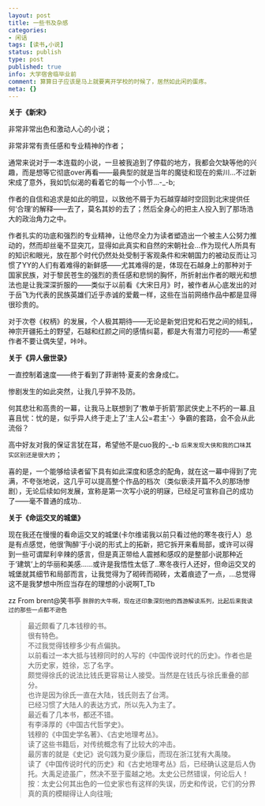 ```yaml
---
layout: post
title: 一些书及杂感
categories:
- 闲话
tags: [读书,小说]
status: publish
type: post
published: true
info: 大学宿舍临毕业前
comment: 算算日子应该是马上就要离开学校的时候了，居然如此闲的蛋疼。
meta: {}
---
```


**关于《新宋》** 

非常非常出色和激动人心的小说；

非常非常有责任感和专业精神的作者；

通常来说对于一本连载的小说，一旦被我追到了停载的地方，我都会欠缺等他的兴趣，而是想等它彻底over再看——最典型的就是当年的魔徒和现在的紫川...不过新宋成了意外，我如饥似渴的看着它的每一个小节...-_-b;

作者的自信和追求是如此的明显，以致他不屑于为石越穿越时空回到北宋提供任何‘合理’的解释——去了，莫名其妙的去了；然后全身心的把主人投入到了那场浩大的政治角力之中。

作者扎实的功底和强烈的专业精神，让他尽全力为读者塑造出一个被主人公努力推动的，然而却丝毫不显突兀，显得如此真实和自然的宋朝社会...作为现代人所具有的知识和眼光，放在那个时代仍然处处受制于客观条件和宋朝国力的被动反而让习惯了YY的人们有着难得的新鲜感——尤其难得的是，体现在石越身上的那种对于国家民族，对于黎民苍生的强烈的责任感和悲悯的胸怀，所折射出作者的眼光和想法也是让我深深折服的——类似于以前看《大宋日月》时，被作者从心底发出的对于岳飞为代表的民族英雄们近乎赤诚的爱戴一样，这些在当前网络作品中都是显得很珍贵的。

对于次卷《权柄》的发展，个人极其期待——无论是新党旧党和石党之间的倾轧，神宗开疆拓土的野望，石越和红颜之间的感情纠葛，都是大有潜力可挖的——希望作者不要让偶失望，咔咔。

**关于《异人傲世录》** 

一直控制着速度——终于看到了菲谢特·夏麦的舍身成仁。

惨剧发生的如此突然，让我几乎猝不及防。

何其悲壮和高贵的一幕，让我马上联想到了‘教单于折箭’那武侠史上不朽的一幕.且喜且忧：忧的是，似乎异人终于走上了'主人公=君主'-〉争霸的套路，会不会从此流俗？

高中好友对我的保证言犹在耳，希望他不是cuo我的-_-b `后来发现大侠和我的口味其实区别还是很大的`；

喜的是，一个能够给读者留下具有如此深度和感念的配角，就在这一幕中得到了完满，不夸张地说，这几乎可以提高整个作品的档次（类似亵渎开篇不久的那场惨剧），无论后续如何发展，宣称是第一次写小说的明寐，已经足可宣称自己的成功了——毫不普通的成功..

**关于《命运交叉的城堡》** 

现在我还在慢慢的看命运交叉的城堡(卡尔维诺我以前只看过他的寒冬夜行人）总是有点感觉，他很‘陶醉’于小说的形式上的拓新，把它拆开来看局部，或许可以得到一些可谓犀利辛辣的感言，但是真正带给人震撼和感叹的是整部小说那种近于‘建筑’上的华丽和美感......或许是我悟性太低了..寒冬夜行人还好，但命运交叉的城堡就其细节和局部而言，让我觉得为了砌砖而砌砖，太着痕迹了一点，...总觉得这不是我梦想中所应当存在的理想的小说啊T_Tb

zz From brent@笑书亭 `胖胖的大牛啊，现在还印象深刻他的西游解读系列，比起后来我读过的那些一点都不逊色`

> 最近颇看了几本钱穆的书。   
> 很有特色。   
> 不过我觉得钱穆多少有点偏执。  
> 以前看过一本大抵与钱穆同时的人写的《中国传说时代的历史》。作者也是大历史家，姓徐，忘了名字。  
> 颇觉得徐氏的说法比钱氏更容易让人接受。当然是在钱氏与徐氏重叠的部分。  
> 也许是因为徐氏一直在大陆，钱氏则去了台湾。  
> 已经习惯了大陆人的表达方式，所以先入为主了。  
> 最近看了几本书，都还不错。  
> 有李泽厚的《中国古代哲学史》。  
> 钱穆的《中国史学名著》、《古史地理考丛》。  
> 读了这些书籍后，对传统概念有了比较大的冲击。  
> 最厉害的就是《史记》说句践为夏少康后，而现在浙江犹有大禹陵。  
> 读了《中国传说时代的历史》和《古史地理考丛》后，已经确认这是后人伪托。大禹足迹虽广，然决不至于蛮越之地。太史公已然错误，何论后人！
> 按：太史公何其出色的一位史家也有这样的失误，历史和传说，它们的分界真的真的模糊得让人向往哦;  

